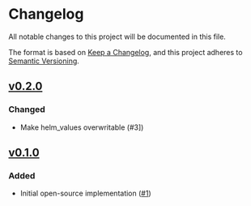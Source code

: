 # Changelog
All notable changes to this project will be documented in this file.

The format is based on [Keep a Changelog](https://keepachangelog.com/en/1.0.0/),
and this project adheres to [Semantic Versioning](https://semver.org/spec/v2.0.0.html).

## [v0.2.0]

### Changed

- Make helm_values overwritable (#3])

## [v0.1.0]

### Added

- Initial open-source implementation ([#1])

[Unreleased]: https://github.com/projectsyn/component-keycloak/compare/v0.2.0...HEAD
[v0.1.0]: https://github.com/projectsyn/component-keycloak/releases/tag/v0.1.0
[v0.2.0]: https://github.com/projectsyn/component-keycloak/releases/tag/v0.2.0

[#1]: https://github.com/projectsyn/component-keycloak/pull/1
[#3]: https://github.com/projectsyn/component-keycloak/pull/3
